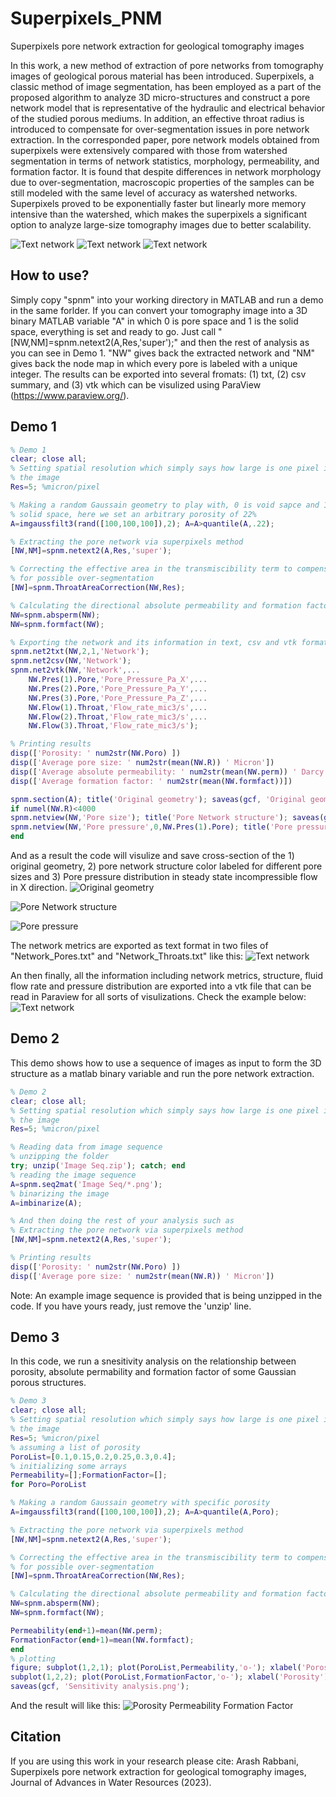 # Superpixels_PNM
Superpixels pore network extraction for geological tomography images

In this work, a new method of extraction of pore networks from tomography images of geological porous material has been introduced. Superpixels, a classic method of image segmentation, has been employed as a part of the proposed algorithm to analyze 3D micro-structures and construct a pore network model that is representative of the hydraulic and electrical behavior of the studied porous mediums. In addition, an effective throat radius is introduced to compensate for over-segmentation issues in pore network extraction. In the corresponded paper, pore network models obtained from superpixels were extensively compared with those from watershed segmentation in terms of network statistics, morphology, permeability, and formation factor. It is found that despite differences in network morphology due to over-segmentation, macroscopic properties of the samples can be still modeled with the same level of accuracy as watershed networks. Superpixels proved to be exponentially faster but linearly more memory intensive than the watershed, which makes the superpixels a significant option to analyze large-size tomography images due to better scalability.

![Text network](https://github.com/ArashRabbani/Superpixels_PNM/blob/main/Comparing_methods.PNG)
![Text network](https://github.com/ArashRabbani/Superpixels_PNM/blob/main/Workflow.PNG)
![Text network](https://github.com/ArashRabbani/Superpixels_PNM/blob/main/Superpixel_Watershed.PNG)



## How to use?
Simply copy "spnm" into your working directory in MATLAB and run a demo in the same forlder. If you can convert your tomography image into a 3D binary MATLAB variable "A" in which 0 is pore space and 1 is the solid space, everything is set and ready to go. Just call "[NW,NM]=spnm.netext2(A,Res,'super');" and then the rest of analysis as you can see in Demo 1. "NW" gives back the extracted network and "NM" gives back the node map in which every pore is labeled with a unique integer. The results can be exported into several fromats: (1) txt, (2) csv summary, and (3) vtk which can be visulized using ParaView (https://www.paraview.org/). 

## Demo 1
```matlab
% Demo 1
clear; close all; 
% Setting spatial resolution which simply says how large is one pixel in 
% the image
Res=5; %micron/pixel

% Making a random Gaussain geometry to play with, 0 is void sapce and 1 is 
% solid space, here we set an arbitrary porosity of 22%
A=imgaussfilt3(rand([100,100,100]),2); A=A>quantile(A,.22);

% Extracting the pore network via superpixels method
[NW,NM]=spnm.netext2(A,Res,'super');

% Correcting the effective area in the transmiscibility term to compensate 
% for possible over-segmentation
[NW]=spnm.ThroatAreaCorrection(NW,Res);

% Calculating the directional absolute permeability and formation factors
NW=spnm.absperm(NW);
NW=spnm.formfact(NW); 

% Exporting the network and its information in text, csv and vtk formats
spnm.net2txt(NW,2,1,'Network');
spnm.net2csv(NW,'Network');
spnm.net2vtk(NW,'Network',...
    NW.Pres(1).Pore,'Pore_Pressure_Pa_X',...
    NW.Pres(2).Pore,'Pore_Pressure_Pa_Y',...
    NW.Pres(3).Pore,'Pore_Pressure_Pa_Z',...
    NW.Flow(1).Throat,'Flow_rate_mic3/s',...
    NW.Flow(2).Throat,'Flow_rate_mic3/s',...
    NW.Flow(3).Throat,'Flow_rate_mic3/s');

% Printing results
disp(['Porosity: ' num2str(NW.Poro) ])
disp(['Average pore size: ' num2str(mean(NW.R)) ' Micron'])
disp(['Average absolute permeability: ' num2str(mean(NW.perm)) ' Darcy'])
disp(['Average formation factor: ' num2str(mean(NW.formfact))])

spnm.section(A); title('Original geometry'); saveas(gcf, 'Original geometry.png');
if numel(NW.R)<4000
spnm.netview(NW,'Pore size'); title('Pore Network structure'); saveas(gcf, 'Pore Network structure.png');
spnm.netview(NW,'Pore pressure',0,NW.Pres(1).Pore); title('Pore pressure'); saveas(gcf, 'Pore pressure.png');
end
```
And as a result the code will visulize and save cross-section of the 1) original geometry, 2) pore network structure color labeled for different pore sizes and 3) Pore pressure distribution in steady state incompressible flow in X direction. 
![Original geometry](https://github.com/ArashRabbani/Superpixels_PNM/blob/main/Original%20geometry.png)

![Pore Network structure](https://github.com/ArashRabbani/Superpixels_PNM/blob/main/Pore%20Network%20structure.png)

![Pore pressure](https://github.com/ArashRabbani/Superpixels_PNM/blob/main/Pore%20pressure.png)

The network metrics are exported as text format in two files of "Network_Pores.txt" and "Network_Throats.txt" like this:
![Text network](https://github.com/ArashRabbani/Superpixels_PNM/blob/main/ExportedText.PNG)

An then finally, all the information including network metrics, structure, fluid flow rate and pressure distribution are exported into a vtk file that can be read in Paraview for all sorts of visulizations. Check the example below:
![Text network](https://github.com/ArashRabbani/Superpixels_PNM/blob/main/paraview.PNG)


## Demo 2
This demo shows how to use a sequence of images as input to form the 3D structure as a matlab binary variable and run the pore network extraction. 

```matlab
% Demo 2
clear; close all; 
% Setting spatial resolution which simply says how large is one pixel in 
% the image
Res=5; %micron/pixel

% Reading data from image sequence
% unzipping the folder
try; unzip('Image Seq.zip'); catch; end
% reading the image sequence
A=spnm.seq2mat('Image Seq/*.png');
% binarizing the image
A=imbinarize(A); 

% And then doing the rest of your analysis such as 
% Extracting the pore network via superpixels method
[NW,NM]=spnm.netext2(A,Res,'super');

% Printing results
disp(['Porosity: ' num2str(NW.Poro) ])
disp(['Average pore size: ' num2str(mean(NW.R)) ' Micron'])
```
Note: An example image sequence is provided that is being unzipped in the code. If you have yours ready, just remove the 'unzip' line. 

## Demo 3
In this code, we run a snesitivity analysis on the relationship between porosity, absolute permability and formation factor of some Gaussian porous structures. 
```matlab
% Demo 3
clear; close all; 
% Setting spatial resolution which simply says how large is one pixel in 
% the image
Res=5; %micron/pixel
% assuming a list of porosity 
PoroList=[0.1,0.15,0.2,0.25,0.3,0.4];
% initializing some arrays
Permeability=[];FormationFactor=[];
for Poro=PoroList

% Making a random Gaussain geometry with specific porosity
A=imgaussfilt3(rand([100,100,100]),2); A=A>quantile(A,Poro);

% Extracting the pore network via superpixels method
[NW,NM]=spnm.netext2(A,Res,'super');

% Correcting the effective area in the transmiscibility term to compensate 
% for possible over-segmentation
[NW]=spnm.ThroatAreaCorrection(NW,Res);

% Calculating the directional absolute permeability and formation factors
NW=spnm.absperm(NW);
NW=spnm.formfact(NW); 

Permeability(end+1)=mean(NW.perm);
FormationFactor(end+1)=mean(NW.formfact);
end
% plotting 
figure; subplot(1,2,1); plot(PoroList,Permeability,'o-'); xlabel('Porosity'); ylabel('Permeability (D)'); axis square; 
subplot(1,2,2); plot(PoroList,FormationFactor,'o-'); xlabel('Porosity'); ylabel('Formation factor'); axis square; 
saveas(gcf, 'Sensitivity analysis.png');
```
And the result will like this: 
![Porosity Permeability Formation Factor](https://github.com/ArashRabbani/Superpixels_PNM/blob/main/Sensitivity%20analysis.png)

## Citation
If you are using this work in your research please cite: 
Arash Rabbani, Superpixels pore network extraction for geological tomography images, Journal of Advances in Water Resources (2023). 

